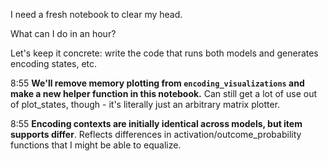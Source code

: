 I need a fresh notebook to clear my head.

What can I do in an hour?

Let's keep it concrete: write the code that runs both models and generates encoding states, etc.

8:55
**We'll remove memory plotting from `encoding_visualizations` and make a new helper function in this notebook.** 
Can still get a lot of use out of plot_states, though - it's literally just an arbitrary matrix plotter.

8:55
**Encoding contexts are initially identical across models, but item supports differ**. Reflects differences in activation/outcome_probability functions that I might be able to equalize.
